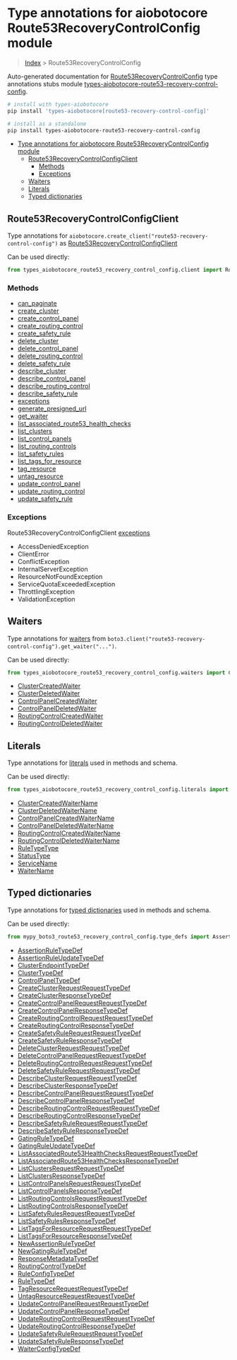 <a id="type-annotations-for-aiobotocore-route53recoverycontrolconfig-module"></a>

# Type annotations for aiobotocore Route53RecoveryControlConfig module

> [Index](..) > Route53RecoveryControlConfig

Auto-generated documentation for
[Route53RecoveryControlConfig](https://boto3.amazonaws.com/v1/documentation/api/latest/reference/services/route53-recovery-control-config.html#Route53RecoveryControlConfig)
type annotations stubs module
[types-aiobotocore-route53-recovery-control-config](https://pypi.org/project/types-aiobotocore-route53-recovery-control-config/).

```bash
# install with types-aiobotocore
pip install 'types-aiobotocore[route53-recovery-control-config]'

# install as a standalone
pip install types-aiobotocore-route53-recovery-control-config
```

- [Type annotations for aiobotocore Route53RecoveryControlConfig module](#type-annotations-for-aiobotocore-route53recoverycontrolconfig-module)
  - [Route53RecoveryControlConfigClient](#route53recoverycontrolconfigclient)
    - [Methods](#methods)
    - [Exceptions](#exceptions)
  - [Waiters](#waiters)
  - [Literals](#literals)
  - [Typed dictionaries](#typed-dictionaries)

<a id="route53recoverycontrolconfigclient"></a>

## Route53RecoveryControlConfigClient

Type annotations for
`aiobotocore.create_client("route53-recovery-control-config")` as
[Route53RecoveryControlConfigClient](./client.md)

Can be used directly:

```python
from types_aiobotocore_route53_recovery_control_config.client import Route53RecoveryControlConfigClient
```

<a id="methods"></a>

### Methods

- [can_paginate](./client.md#can_paginate)
- [create_cluster](./client.md#create_cluster)
- [create_control_panel](./client.md#create_control_panel)
- [create_routing_control](./client.md#create_routing_control)
- [create_safety_rule](./client.md#create_safety_rule)
- [delete_cluster](./client.md#delete_cluster)
- [delete_control_panel](./client.md#delete_control_panel)
- [delete_routing_control](./client.md#delete_routing_control)
- [delete_safety_rule](./client.md#delete_safety_rule)
- [describe_cluster](./client.md#describe_cluster)
- [describe_control_panel](./client.md#describe_control_panel)
- [describe_routing_control](./client.md#describe_routing_control)
- [describe_safety_rule](./client.md#describe_safety_rule)
- [exceptions](./client.md#exceptions)
- [generate_presigned_url](./client.md#generate_presigned_url)
- [get_waiter](./client.md#get_waiter)
- [list_associated_route53_health_checks](./client.md#list_associated_route53_health_checks)
- [list_clusters](./client.md#list_clusters)
- [list_control_panels](./client.md#list_control_panels)
- [list_routing_controls](./client.md#list_routing_controls)
- [list_safety_rules](./client.md#list_safety_rules)
- [list_tags_for_resource](./client.md#list_tags_for_resource)
- [tag_resource](./client.md#tag_resource)
- [untag_resource](./client.md#untag_resource)
- [update_control_panel](./client.md#update_control_panel)
- [update_routing_control](./client.md#update_routing_control)
- [update_safety_rule](./client.md#update_safety_rule)

<a id="exceptions"></a>

### Exceptions

Route53RecoveryControlConfigClient [exceptions](./client.md#exceptions)

- AccessDeniedException
- ClientError
- ConflictException
- InternalServerException
- ResourceNotFoundException
- ServiceQuotaExceededException
- ThrottlingException
- ValidationException

<a id="waiters"></a>

## Waiters

Type annotations for [waiters](./waiters.md) from
`boto3.client("route53-recovery-control-config").get_waiter("...")`.

Can be used directly:

```python
from types_aiobotocore_route53_recovery_control_config.waiters import ClusterCreatedWaiter, ...
```

- [ClusterCreatedWaiter](./waiters.md#clustercreatedwaiter)
- [ClusterDeletedWaiter](./waiters.md#clusterdeletedwaiter)
- [ControlPanelCreatedWaiter](./waiters.md#controlpanelcreatedwaiter)
- [ControlPanelDeletedWaiter](./waiters.md#controlpaneldeletedwaiter)
- [RoutingControlCreatedWaiter](./waiters.md#routingcontrolcreatedwaiter)
- [RoutingControlDeletedWaiter](./waiters.md#routingcontroldeletedwaiter)

<a id="literals"></a>

## Literals

Type annotations for [literals](./literals.md) used in methods and schema.

Can be used directly:

```python
from types_aiobotocore_route53_recovery_control_config.literals import ClusterCreatedWaiterName, ...
```

- [ClusterCreatedWaiterName](./literals.md#clustercreatedwaitername)
- [ClusterDeletedWaiterName](./literals.md#clusterdeletedwaitername)
- [ControlPanelCreatedWaiterName](./literals.md#controlpanelcreatedwaitername)
- [ControlPanelDeletedWaiterName](./literals.md#controlpaneldeletedwaitername)
- [RoutingControlCreatedWaiterName](./literals.md#routingcontrolcreatedwaitername)
- [RoutingControlDeletedWaiterName](./literals.md#routingcontroldeletedwaitername)
- [RuleTypeType](./literals.md#ruletypetype)
- [StatusType](./literals.md#statustype)
- [ServiceName](./literals.md#servicename)
- [WaiterName](./literals.md#waitername)

<a id="typed-dictionaries"></a>

## Typed dictionaries

Type annotations for [typed dictionaries](./type_defs.md) used in methods and
schema.

Can be used directly:

```python
from mypy_boto3_route53_recovery_control_config.type_defs import AssertionRuleTypeDef, ...
```

- [AssertionRuleTypeDef](./type_defs.md#assertionruletypedef)
- [AssertionRuleUpdateTypeDef](./type_defs.md#assertionruleupdatetypedef)
- [ClusterEndpointTypeDef](./type_defs.md#clusterendpointtypedef)
- [ClusterTypeDef](./type_defs.md#clustertypedef)
- [ControlPanelTypeDef](./type_defs.md#controlpaneltypedef)
- [CreateClusterRequestRequestTypeDef](./type_defs.md#createclusterrequestrequesttypedef)
- [CreateClusterResponseTypeDef](./type_defs.md#createclusterresponsetypedef)
- [CreateControlPanelRequestRequestTypeDef](./type_defs.md#createcontrolpanelrequestrequesttypedef)
- [CreateControlPanelResponseTypeDef](./type_defs.md#createcontrolpanelresponsetypedef)
- [CreateRoutingControlRequestRequestTypeDef](./type_defs.md#createroutingcontrolrequestrequesttypedef)
- [CreateRoutingControlResponseTypeDef](./type_defs.md#createroutingcontrolresponsetypedef)
- [CreateSafetyRuleRequestRequestTypeDef](./type_defs.md#createsafetyrulerequestrequesttypedef)
- [CreateSafetyRuleResponseTypeDef](./type_defs.md#createsafetyruleresponsetypedef)
- [DeleteClusterRequestRequestTypeDef](./type_defs.md#deleteclusterrequestrequesttypedef)
- [DeleteControlPanelRequestRequestTypeDef](./type_defs.md#deletecontrolpanelrequestrequesttypedef)
- [DeleteRoutingControlRequestRequestTypeDef](./type_defs.md#deleteroutingcontrolrequestrequesttypedef)
- [DeleteSafetyRuleRequestRequestTypeDef](./type_defs.md#deletesafetyrulerequestrequesttypedef)
- [DescribeClusterRequestRequestTypeDef](./type_defs.md#describeclusterrequestrequesttypedef)
- [DescribeClusterResponseTypeDef](./type_defs.md#describeclusterresponsetypedef)
- [DescribeControlPanelRequestRequestTypeDef](./type_defs.md#describecontrolpanelrequestrequesttypedef)
- [DescribeControlPanelResponseTypeDef](./type_defs.md#describecontrolpanelresponsetypedef)
- [DescribeRoutingControlRequestRequestTypeDef](./type_defs.md#describeroutingcontrolrequestrequesttypedef)
- [DescribeRoutingControlResponseTypeDef](./type_defs.md#describeroutingcontrolresponsetypedef)
- [DescribeSafetyRuleRequestRequestTypeDef](./type_defs.md#describesafetyrulerequestrequesttypedef)
- [DescribeSafetyRuleResponseTypeDef](./type_defs.md#describesafetyruleresponsetypedef)
- [GatingRuleTypeDef](./type_defs.md#gatingruletypedef)
- [GatingRuleUpdateTypeDef](./type_defs.md#gatingruleupdatetypedef)
- [ListAssociatedRoute53HealthChecksRequestRequestTypeDef](./type_defs.md#listassociatedroute53healthchecksrequestrequesttypedef)
- [ListAssociatedRoute53HealthChecksResponseTypeDef](./type_defs.md#listassociatedroute53healthchecksresponsetypedef)
- [ListClustersRequestRequestTypeDef](./type_defs.md#listclustersrequestrequesttypedef)
- [ListClustersResponseTypeDef](./type_defs.md#listclustersresponsetypedef)
- [ListControlPanelsRequestRequestTypeDef](./type_defs.md#listcontrolpanelsrequestrequesttypedef)
- [ListControlPanelsResponseTypeDef](./type_defs.md#listcontrolpanelsresponsetypedef)
- [ListRoutingControlsRequestRequestTypeDef](./type_defs.md#listroutingcontrolsrequestrequesttypedef)
- [ListRoutingControlsResponseTypeDef](./type_defs.md#listroutingcontrolsresponsetypedef)
- [ListSafetyRulesRequestRequestTypeDef](./type_defs.md#listsafetyrulesrequestrequesttypedef)
- [ListSafetyRulesResponseTypeDef](./type_defs.md#listsafetyrulesresponsetypedef)
- [ListTagsForResourceRequestRequestTypeDef](./type_defs.md#listtagsforresourcerequestrequesttypedef)
- [ListTagsForResourceResponseTypeDef](./type_defs.md#listtagsforresourceresponsetypedef)
- [NewAssertionRuleTypeDef](./type_defs.md#newassertionruletypedef)
- [NewGatingRuleTypeDef](./type_defs.md#newgatingruletypedef)
- [ResponseMetadataTypeDef](./type_defs.md#responsemetadatatypedef)
- [RoutingControlTypeDef](./type_defs.md#routingcontroltypedef)
- [RuleConfigTypeDef](./type_defs.md#ruleconfigtypedef)
- [RuleTypeDef](./type_defs.md#ruletypedef)
- [TagResourceRequestRequestTypeDef](./type_defs.md#tagresourcerequestrequesttypedef)
- [UntagResourceRequestRequestTypeDef](./type_defs.md#untagresourcerequestrequesttypedef)
- [UpdateControlPanelRequestRequestTypeDef](./type_defs.md#updatecontrolpanelrequestrequesttypedef)
- [UpdateControlPanelResponseTypeDef](./type_defs.md#updatecontrolpanelresponsetypedef)
- [UpdateRoutingControlRequestRequestTypeDef](./type_defs.md#updateroutingcontrolrequestrequesttypedef)
- [UpdateRoutingControlResponseTypeDef](./type_defs.md#updateroutingcontrolresponsetypedef)
- [UpdateSafetyRuleRequestRequestTypeDef](./type_defs.md#updatesafetyrulerequestrequesttypedef)
- [UpdateSafetyRuleResponseTypeDef](./type_defs.md#updatesafetyruleresponsetypedef)
- [WaiterConfigTypeDef](./type_defs.md#waiterconfigtypedef)
